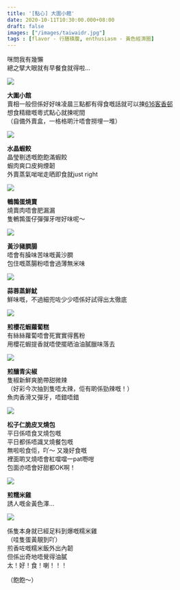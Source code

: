 ```yaml
---
title: '[點心] 大圍小館'
date: 2020-10-11T10:30:00.000+08:00
draft: false
images: ["/images/taiwaidr.jpg"]
tags : [flavor - 行膳積腹, enthusiasm - 黃色經濟圈]
---
```


咪問我有幾懶  
總之擘大眼就有早餐食就得啦...

![](/images/taiwaidr.jpg)

**大圍小館**  
賣相一般但係好好味凌晨三點都有得食嘅話就可以揀[616客香邨](https://hidie.net/hakheungchuen/)  
想食精緻嘅粵式點心就揀呢間  
（自備外賣盒，一格格啲汁唔會撈埋一堆）  

![](/images/taiwaidr1.jpg)

**水晶蝦餃**  
晶瑩剔透嘅飽飽滿蝦餃  
蝦肉爽口皮夠煙韌  
外賣蒸氣啱啱走晒即食就just right  

![](/images/taiwaidr2.jpg)

**鵪鶉蛋燒賣**  
燒賣肉唔會肥漏漏  
隻鵪鶉蛋仔彈彈牙咁好味呢～

![](/images/taiwaidr3.jpg)

**黃沙豬膶腸**  
唔會有臊味苦味嘅黃沙膶  
包住嘅蒸腸粉唔會過薄無米味  

![](/images/taiwaidr4.jpg)

**蒜蓉蒸鮮魷**  
鮮味嘅，不過細兜咗少少唔係好試得出太徹底  

![](/images/taiwaidr5.jpg)

**煎櫻花蝦蘿蔔糕**  
有絲絲蘿蔔唔會死實實得舊粉  
用櫻花蝦提香就唔使擺晒油油膩臘味落去  

![](/images/taiwaidr6.jpg)

**煎釀青尖椒**  
隻椒新鮮爽脆帶甜微辣  
（好彩今次抽到隻唔太辣，佢有啲係勁辣嘅！）  
魚肉香滑又彈牙，唔錯唔錯  

![](/images/taiwaidr7.jpg)

**松子仁脆皮叉燒包**  
平日係唔食叉燒包嘅  
平日都係唔識叉燒餐包嘅  
無啦啦食佢，吖～ 又幾好食嘅  
裡面啲叉燒唔會紅噹噹一pat嘢咁  
包面亦唔會好甜都OK啊！  

![](/images/taiwaidr8.jpg)

**煎糯米雞**  
誘人嘅金黃色澤...

![](/images/taiwaidr9.jpg)

係隻本身就已經足料到爆嘅糯米雞  
（哇隻蛋黃靚到吖）  
煎香咗嘅糯米飯外出內韌  
但係出奇地唔覺得油膩  
太！好！食！喇！！！  
  
  
  
  
  
（飽飽～）  
